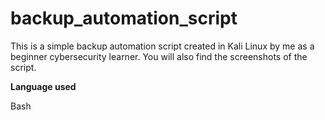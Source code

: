 # backup_automation_script
This is a simple backup automation script created in Kali Linux by me as a beginner cybersecurity learner.
You will also find the screenshots of the script.

**Language used**

Bash
